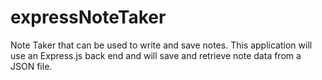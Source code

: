 # expressNoteTaker
Note Taker that can be used to write and save notes. This application will use an Express.js back end and will save and retrieve note data from a JSON file.
